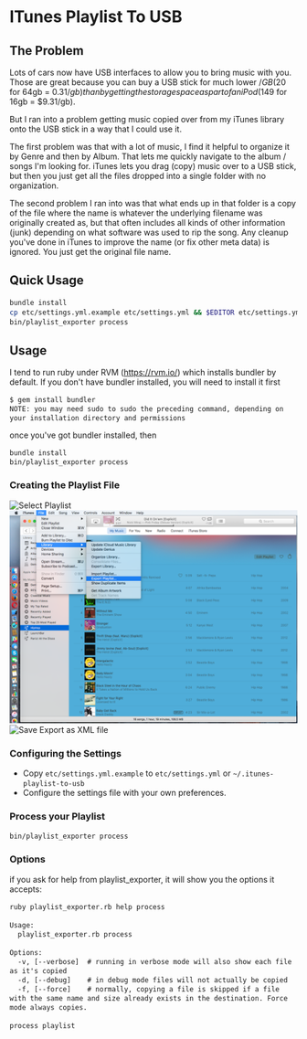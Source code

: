 # ITunes Playlist To USB

## The Problem
Lots of cars now have USB interfaces to allow you to bring music with you. Those are great because you can buy a USB stick for much lower $/GB ($20 for 64gb = $0.31/gb) than by getting the storage space as part of an iPod ($149 for 16gb = $9.31/gb).

But I ran into a problem getting music copied over from my iTunes library onto the USB stick in a way that I could use it.

The first problem was that with a lot of music, I find it helpful to organize it by Genre and then by Album. That lets me quickly navigate to the album / songs I'm looking for. iTunes lets you drag (copy) music over to a USB stick, but then you just get all the files dropped into a single folder with no organization.

The second problem I ran into was that what ends up in that folder is a copy of the file where the name is whatever the underlying filename was originally created as, but that often includes all kinds of other information (junk) depending on what software was used to rip the song. Any cleanup you've done in iTunes to improve the name (or fix other meta data) is ignored.  You just get the original file name.

## Quick Usage

```bash
bundle install
cp etc/settings.yml.example etc/settings.yml && $EDITOR etc/settings.yml
bin/playlist_exporter process
```

## Usage

I tend to run ruby under RVM (https://rvm.io/) which installs bundler by default. If you don't have bundler installed, you will need to install it first

~~~~
$ gem install bundler
NOTE: you may need sudo to sudo the preceding command, depending on your installation directory and permissions
~~~~

once you've got bundler installed, then

~~~~
bundle install
bin/playlist_exporter process
~~~~

### Creating the Playlist File

![Select Playlist](https://github.com/stevenchanin/itunes-playlist-to-usb/raw/master/doc/images/iTunes_export1.png)  
![Initiate Export](https://github.com/stevenchanin/itunes-playlist-to-usb/raw/master/doc/images/iTunes_export2.png)  
![Save Export as XML file](https://github.com/stevenchanin/itunes-playlist-to-usb/raw/master/doc/images/iTunes_export_save.png)  

### Configuring the Settings

* Copy `etc/settings.yml.example` to `etc/settings.yml` or `~/.itunes-playlist-to-usb`
* Configure the settings file with your own preferences.

### Process your Playlist

~~~~
bin/playlist_exporter process
~~~~

### Options
if you ask for help from playlist_exporter, it will show you the options it accepts:

~~~~
ruby playlist_exporter.rb help process 

Usage:
  playlist_exporter.rb process

Options:
  -v, [--verbose]  # running in verbose mode will also show each file as it's copied
  -d, [--debug]    # in debug mode files will not actually be copied
  -f, [--force]    # normally, copying a file is skipped if a file with the same name and size already exists in the destination. Force mode always copies.

process playlist
~~~~

